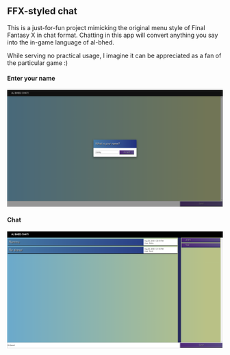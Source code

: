 ## FFX-styled chat

This is a just-for-fun project mimicking the original menu style of Final Fantasy X in chat format.
Chatting in this app will convert anything you say into the in-game language of al-bhed.

While serving no practical usage, I imagine it can be appreciated as a fan of the particular game :)

#### Enter your name
![Intro](https://github.com/camjocotem/FFX-Chat/blob/master/screenshots/FFX-Intro.png?raw=true "Intro")

#### Chat
![Chat example](https://github.com/camjocotem/FFX-Chat/blob/master/screenshots/FFX-Chat.png?raw=true "Chat example")
